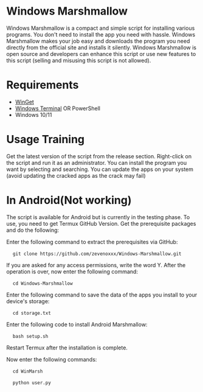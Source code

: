 # Windows Marshmallow
Windows Marshmallow is a compact and simple script for installing various programs. You don't need to install the app you need with hassle. Windows Marshmallow makes your job easy and downloads the program you need directly from the official site and installs it silently.
Windows Marshmallow is open source and developers can enhance this script or use new features to this script (selling and misusing this script is not allowed).

# Requirements
 - <a href=’https://learn.microsoft.com/en-us/windows/package-manager/winget/’>WinGet<a>
 - <a href=’https://learn.microsoft.com/en-us/windows/terminal/install’>Windows Terminal<a> OR PowerShell
 - Windows 10/11

# Usage Training
Get the latest version of the script from the release section. Right-click on the script and run it as an administrator. You can install the program you want by selecting and searching. You can update the apps on your system (avoid updating the cracked apps as the crack may fail)

# In Android(Not working)
The script is available for Android but is currently in the testing phase. To use, you need to get Termux GitHub Version. Get the prerequisite packages and do the following:
<p></p>
Enter the following command to extract the prerequisites via GitHub:
<p></p>
<pre class="wp-block-code">
  <code>git clone https://github.com/zevenoxxx/Windows-Marshmallow.git </code>
</pre>
<p></p>
If you are asked for any access permissions, write the word Y. After the operation is over, now enter the following command:
<p></p>
<pre class="wp-block-code">
  <code>cd Windows-Marshmallow </code>
</pre>
<p></p>
Enter the following command to save the data of the apps you install to your device's storage:
<p></p>
<pre class="wp-block-code">
  <code>cd storage.txt </code>
</pre>
<p></p>
Enter the following code to install Android Marshmallow:
<p></p>
<pre class="wp-block-code">
  <code>bash setup.sh </code>
</pre>
<p></p>
Restart Termux after the installation is complete.
<p></p>
<p></p>
<p></p>
Now enter the following commands:
<p></p>
<pre class="wp-block-code">
  <code>cd WinMarsh </code>
</pre>
<p></p>
<pre class="wp-block-code">
  <code>python user.py </code>
</pre>
<p></p>

